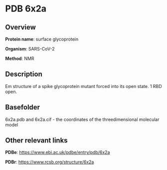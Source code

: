 # PDB 6x2a

## Overview

**Protein name**: surface glycoprotein

**Organism**: SARS-CoV-2

**Method**: NMR

## Description

Em structure of a spike glycoprotein mutant forced into its open state. 1 RBD open.

## Basefolder

6x2a.pdb and 6x2a.cif - the coordinates of the threedimensional molecular model



## Other relevant links 
**PDBe**:  https://www.ebi.ac.uk/pdbe/entry/pdb/6x2a
 
**PDBr**: https://www.rcsb.org/structure/6x2a 
